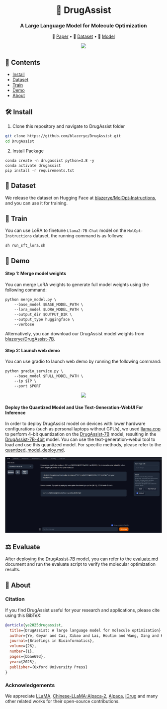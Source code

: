 <h1 align="center"> 🐹 DrugAssist  </h1>
<h3 align="center"> A Large Language Model for Molecule Optimization </h3>

<p align="center">
  📃 <a href="https://arxiv.org/abs/2401.10334" target="_blank">Paper</a> • 🤗 <a href="https://huggingface.co/datasets/blazerye/MolOpt-Instructions" target="_blank">Dataset</a> • 🤗 <a href="https://huggingface.co/blazerye/DrugAssist-7B" target="_blank">Model</a><br>
</p>

<div align="center">
  <img src="fig/logo.png" width="200">
</div>

## 📌 Contents
- [Install](#install)
- [Dataset](#dataset)
- [Train](#train)
- [Demo](#demo)
- [About](#about)

## 🛠️ Install
1. Clone this repository and navigate to DrugAssist folder
```bash
git clone https://github.com/blazerye/DrugAssist.git
cd DrugAssist
```

2. Install Package
```Shell
conda create -n drugassist python=3.8 -y
conda activate drugassist
pip install -r requirements.txt
```

## 🤗 Dataset
We release the dataset on Hugging Face at [blazerye/MolOpt-Instructions](https://huggingface.co/datasets/blazerye/MolOpt-Instructions), and you can use it for training.

## 🚆 Train
You can use LoRA to finetune `Llama2-7B-Chat` model on the `MolOpt-Instructions` dataset, the running command is as follows:
```Shell
sh run_sft_lora.sh
```

## 👀 Demo
#### Step 1: Merge model weights
You can merge LoRA weights to generate full model weights using the following command:
```Shell
python merge_model.py \
    --base_model $BASE_MODEL_PATH \
    --lora_model $LORA_MODEL_PATH \
    --output_dir $OUTPUT_DIR \
    --output_type huggingface \
    --verbose
```
Alternatively, you can download our DrugAssist model weights from [blazerye/DrugAssist-7B](https://huggingface.co/blazerye/DrugAssist-7B).

#### Step 2: Launch web demo
You can use gradio to launch web demo by running the following command:
```Shell
python gradio_service.py \
    --base_model $FULL_MODEL_PATH \
    --ip $IP \
    --port $PORT
```
<div align="center">
  <img src="fig/demo.png" width="500">
</div>

#### Deploy the Quantized Model and Use Text-Generation-WebUI For Inference
In order to deploy DrugAssist model on devices with lower hardware configurations (such as personal laptops without GPUs), we used [llama.cpp](https://github.com/ggerganov/llama.cpp) to perform 4-bit quantization on the [DrugAssist-7B](https://huggingface.co/blazerye/DrugAssist-7B) model, resulting in the [DrugAssist-7B-4bit](https://huggingface.co/blazerye/DrugAssist-7B/blob/main/DrugAssist-7B-4bit.gguf) model. You can use the text-generation-webui tool to load and use this quantized model. For specific methods, please refer to the [quantized_model_deploy.md](./quantized_model_deploy.md).

<div align="center">
  <img src="fig/webui.png" width="700">
</div>

## ⚖️ Evaluate
After deploying the [DrugAssist-7B](https://huggingface.co/blazerye/DrugAssist-7B) model, you can refer to the [evaluate.md](./evaluate/evaluate.md) document and run the evaluate script to verify the molecular optimization results.

## 📝 About
### Citation
If you find DrugAssist useful for your research and applications, please cite using this BibTeX:
```bibtex
@article{ye2025drugassist,
  title={DrugAssist: A large language model for molecule optimization},
  author={Ye, Geyan and Cai, Xibao and Lai, Houtim and Wang, Xing and Huang, Junhong and Wang, Longyue and Liu, Wei and Zeng, Xiangxiang},
  journal={Briefings in Bioinformatics},
  volume={26},
  number={1},
  pages={bbae693},
  year={2025},
  publisher={Oxford University Press}
}
```
### Acknowledgements
We appreciate [LLaMA](https://github.com/facebookresearch/llama), [Chinese-LLaMA-Alpaca-2](https://github.com/ymcui/Chinese-LLaMA-Alpaca-2), [Alpaca](https://crfm.stanford.edu/2023/03/13/alpaca.html), [iDrug](https://drug.ai.tencent.com) and many other related works for their open-source contributions.
